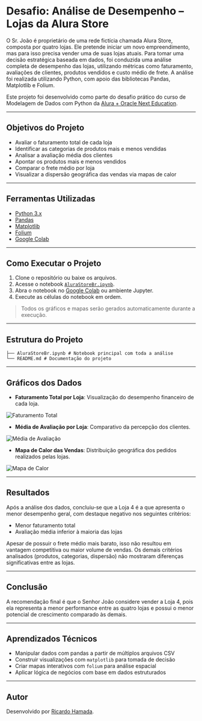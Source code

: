 # Desafio: Análise de Desempenho – Lojas da Alura Store

O Sr. João é proprietário de uma rede fictícia chamada Alura Store, composta por quatro lojas. Ele pretende iniciar um novo empreendimento, mas para isso precisa vender uma de suas lojas atuais. Para tomar uma decisão estratégica baseada em dados, foi conduzida uma análise completa de desempenho das lojas, utilizando métricas como faturamento, avaliações de clientes, produtos vendidos e custo médio de frete. A análise foi realizada utilizando Python, com apoio das bibliotecas Pandas, Matplotlib e Folium.

Este projeto foi desenvolvido como parte do desafio prático do curso de Modelagem de Dados com Python da [Alura + Oracle Next Education](https://www.oracle.com/br/education/oracle-next-education/).

---

## Objetivos do Projeto

- Avaliar o faturamento total de cada loja
- Identificar as categorias de produtos mais e menos vendidas
- Analisar a avaliação média dos clientes
- Apontar os produtos mais e menos vendidos
- Comparar o frete médio por loja
- Visualizar a dispersão geográfica das vendas via mapas de calor

---

## Ferramentas Utilizadas

- [Python 3.x](https://www.python.org/)
- [Pandas](https://pandas.pydata.org/)
- [Matplotlib](https://matplotlib.org/)
- [Folium](https://python-visualization.github.io/folium/)
- [Google Colab](https://colab.research.google.com/)

---

## Como Executar o Projeto

1. Clone o repositório ou baixe os arquivos.
2. Acesse o notebook [`AluraStoreBr.ipynb`](./AluraStoreBr.ipynb).
3. Abra o notebook no [Google Colab](https://colab.research.google.com/) ou ambiente Jupyter.
4. Execute as células do notebook em ordem.
> Todos os gráficos e mapas serão gerados automaticamente durante a execução.

---

## Estrutura do Projeto

```
├── AluraStoreBr.ipynb # Notebook principal com toda a análise
└── README.md # Documentação do projeto
```
---

## Gráficos dos Dados

- **Faturamento Total por Loja**: Visualização do desempenho financeiro de cada loja.

![Faturamento Total](https://github.com/user-attachments/assets/d821d970-7f9d-40f5-9010-0463b2381c80)


- **Média de Avaliação por Loja**: Comparativo da percepção dos clientes.

![Média de Avaliação](https://github.com/user-attachments/assets/d7ecc0a3-a2bc-40ce-a0ee-bd41fcf9b84d)


- **Mapa de Calor das Vendas**: Distribuição geográfica dos pedidos realizados pelas lojas.

![Mapa de Calor](https://github.com/user-attachments/assets/67efadf8-1263-469e-ace3-e4de556c68ea)

---

## Resultados

Após a análise dos dados, concluiu-se que a Loja 4 é a que apresenta o menor desempenho geral, com destaque negativo nos seguintes critérios:

- Menor faturamento total
- Avaliação média inferior à maioria das lojas

Apesar de possuir o frete médio mais barato, isso não resultou em vantagem competitiva ou maior volume de vendas. Os demais critérios analisados (produtos, categorias, dispersão) não mostraram diferenças significativas entre as lojas.

---

## Conclusão

A recomendação final é que o Senhor João considere vender a Loja 4, pois ela representa a menor performance entre as quatro lojas e possui o menor potencial de crescimento comparado às demais.

---

## Aprendizados Técnicos

- Manipular dados com pandas a partir de múltiplos arquivos CSV
- Construir visualizações com `matplotlib` para tomada de decisão
- Criar mapas interativos com `folium` para análise espacial
- Aplicar lógica de negócios com base em dados estruturados

---

## Autor

Desenvolvido por [Ricardo Hamada](https://github.com/vthamada).
